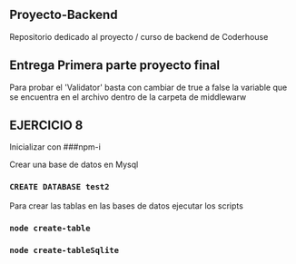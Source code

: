 ## Proyecto-Backend
Repositorio dedicado al proyecto / curso de backend de Coderhouse


## Entrega Primera parte proyecto final
Para probar el 'Validator' basta con cambiar de true a false la variable que se encuentra en el archivo dentro de la carpeta de middlewarw

## EJERCICIO 8

Inicializar con ###npm-i

Crear una base de datos en Mysql

### `CREATE DATABASE test2`

Para crear las tablas en las bases de datos ejecutar los scripts 

### `node create-table` 

### `node create-tableSqlite`

